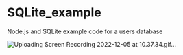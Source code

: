 # SQLite_example
Node.js and SQLite example code for a users database

![Uploading Screen Recording 2022-12-05 at 10.37.34.gif…]()
